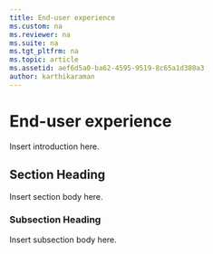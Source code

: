 ```yaml
---
title: End-user experience
ms.custom: na
ms.reviewer: na
ms.suite: na
ms.tgt_pltfrm: na
ms.topic: article
ms.assetid: aef6d5a0-ba62-4595-9519-8c65a1d380a3
author: karthikaraman
---
```

# End-user experience
Insert introduction here.

## Section Heading
Insert section body here.

### Subsection Heading
Insert subsection body here.

